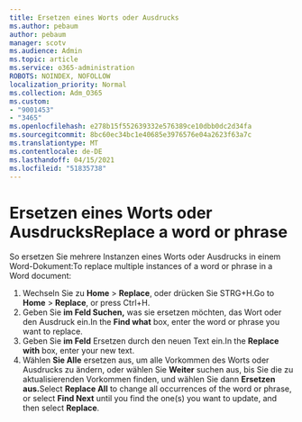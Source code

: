 ```yaml
---
title: Ersetzen eines Worts oder Ausdrucks
ms.author: pebaum
author: pebaum
manager: scotv
ms.audience: Admin
ms.topic: article
ms.service: o365-administration
ROBOTS: NOINDEX, NOFOLLOW
localization_priority: Normal
ms.collection: Adm_O365
ms.custom:
- "9001453"
- "3465"
ms.openlocfilehash: e278b15f552639332e576389ce10dbb0dc2d34fa
ms.sourcegitcommit: 8bc60ec34bc1e40685e3976576e04a2623f63a7c
ms.translationtype: MT
ms.contentlocale: de-DE
ms.lasthandoff: 04/15/2021
ms.locfileid: "51835738"
---
```

# <a name="replace-a-word-or-phrase"></a><span data-ttu-id="10147-102">Ersetzen eines Worts oder Ausdrucks</span><span class="sxs-lookup"><span data-stu-id="10147-102">Replace a word or phrase</span></span>

<span data-ttu-id="10147-103">So ersetzen Sie mehrere Instanzen eines Worts oder Ausdrucks in einem Word-Dokument:</span><span class="sxs-lookup"><span data-stu-id="10147-103">To replace multiple instances of a word or phrase in a Word document:</span></span>

1. <span data-ttu-id="10147-104">Wechseln Sie zu **Home**  >  **Replace**, oder drücken Sie STRG+H.</span><span class="sxs-lookup"><span data-stu-id="10147-104">Go to **Home** > **Replace**, or press Ctrl+H.</span></span>
2. <span data-ttu-id="10147-105">Geben Sie **im Feld Suchen,** was sie ersetzen möchten, das Wort oder den Ausdruck ein.</span><span class="sxs-lookup"><span data-stu-id="10147-105">In the **Find what** box, enter the word or phrase you want to replace.</span></span> 
3. <span data-ttu-id="10147-106">Geben Sie **im Feld** Ersetzen durch den neuen Text ein.</span><span class="sxs-lookup"><span data-stu-id="10147-106">In the **Replace with** box, enter your new text.</span></span>
3. <span data-ttu-id="10147-107">Wählen **Sie Alle** ersetzen aus, um alle Vorkommen des Worts oder Ausdrucks zu ändern, oder wählen Sie **Weiter** suchen aus, bis Sie die zu aktualisierenden Vorkommen finden, und wählen Sie dann **Ersetzen aus.**</span><span class="sxs-lookup"><span data-stu-id="10147-107">Select **Replace All** to change all occurrences of the word or phrase, or select **Find Next** until you find the one(s) you want to update, and then select **Replace**.</span></span>
